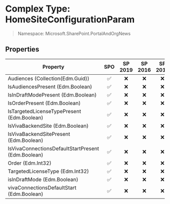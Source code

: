 # Complex Type: HomeSiteConfigurationParam

> Namespace: Microsoft.SharePoint.PortalAndOrgNews

## Properties

Property | SPO | SP 2019 | SP 2016 | SP 2013
----------|:---:|:-------:|:-------:|:-------:
Audiences (Collection(Edm.Guid)) | ✅ | ❌ | ❌ | ❌
IsAudiencesPresent (Edm.Boolean) | ✅ | ❌ | ❌ | ❌
IsInDraftModePresent (Edm.Boolean) | ✅ | ❌ | ❌ | ❌
IsOrderPresent (Edm.Boolean) | ✅ | ❌ | ❌ | ❌
IsTargetedLicenseTypePresent (Edm.Boolean) | ✅ | ❌ | ❌ | ❌
IsVivaBackendSite (Edm.Boolean) | ✅ | ❌ | ❌ | ❌
IsVivaBackendSitePresent (Edm.Boolean) | ✅ | ❌ | ❌ | ❌
IsVivaConnectionsDefaultStartPresent (Edm.Boolean) | ✅ | ❌ | ❌ | ❌
Order (Edm.Int32) | ✅ | ❌ | ❌ | ❌
TargetedLicenseType (Edm.Int32) | ✅ | ❌ | ❌ | ❌
isInDraftMode (Edm.Boolean) | ✅ | ❌ | ❌ | ❌
vivaConnectionsDefaultStart (Edm.Boolean) | ✅ | ❌ | ❌ | ❌